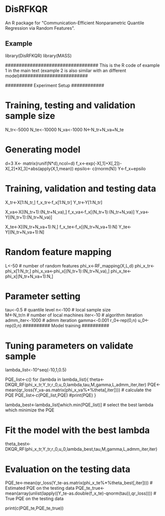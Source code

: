 # DisRFKQR
An R package for "Communication-Efficient Nonparametric Quantile Regression via Random Features".

## Example 
library(DisRFKQR)
library(MASS)

################################## This is the R code of example 1 in the main text (example 2 is also similar with an different model)#########################



########## Experiment Setup ############

# Training, testing and validation sample size
N_tr<-5000
N_te<-10000
N_va<-1000
N<-N_tr+N_va+N_te

# Generating model
d=3
X<- matrix(runif(N*d),ncol=d)
f_x<-exp(-X[,1]+X[,2])-X[,2]*X[,3]+abs(apply(X,1,mean))
epsilo<- c(rnorm(N))
Y<-f_x+epsilo


# Training, validation and testing data
X_tr<-X[1:N_tr,]
f_x_tr<-f_x[1:N_tr]
Y_tr<-Y[1:N_tr]

X_va<-X[(N_tr+1):(N_tr+N_va),]
f_x_va<-f_x[(N_tr+1):(N_tr+N_va)]
Y_va<-Y[(N_tr+1):(N_tr+N_va)]

X_te<-X[(N_tr+N_va+1):N,]
f_x_te<-f_x[(N_tr+N_va+1):N]
Y_te<-Y[(N_tr+N_va+1):N]

# Random feature mapping
L<-50 # number of random features
phi_x<-RF_mapping(X,L,d)
phi_x_tr<-phi_x[1:N_tr,]
phi_x_va<-phi_x[(N_tr+1):(N_tr+N_va),]
phi_x_te<-phi_x[(N_tr+N_va+1):N,]

# Parameter setting
tau<-0.5 # quantile level
n<-100 # local sample size   
M<-N_tr/n # number of local machines
iter<-10 # algorithm iteration 
admm_iter<-1000 # admm iteration
gamma<-0.001 
r_0<-rep(0,n)
u_0<-rep(0,n)
########## Model training ##########

# Tuning parameters on validate sample
lambda_list<-10^seq(-10,1,0.5)

PQE_list<-c()
for (lambda in lambda_list){
  theta<-DKQR_RF(phi_x_tr,Y_tr,r_0,u_0,lambda,tau,M,gamma,L,admm_iter,iter) 
  PQE<-mean(qr_loss(Y_va-as.matrix(phi_x_va%*%theta[,iter]))) # calculate the PQE 
  PQE_list<-c(PQE_list,PQE)
  #print(PQE)
}

lambda_best<-lambda_list[which.min(PQE_list)] # select the best lambda which minimize the PQE 

# Fit the model with the best lambda
theta_best<-DKQR_RF(phi_x_tr,Y_tr,r_0,u_0,lambda_best,tau,M,gamma,L,admm_iter,iter)

# Evaluation on the testing data
PQE_te<-mean(qr_loss(Y_te-as.matrix(phi_x_te%*%theta_best[,iter]))) # Estimated PQE on the testing data
PQE_te_true<-mean(array(unlist(lapply((Y_te-as.double(f_x_te)-qnorm(tau)),qr_loss)))) # True PQE on the testing data

print(c(PQE_te,PQE_te_true))


